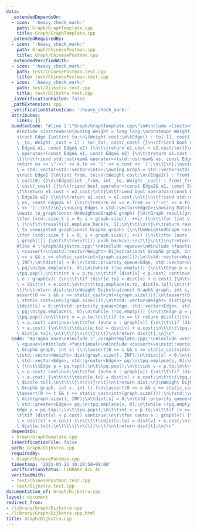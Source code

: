 ```yaml
---
data:
  _extendedDependsOn:
  - icon: ':heavy_check_mark:'
    path: Graph/GraphTemplate.cpp
    title: Graph/GraphTemplate.cpp
  _extendedRequiredBy:
  - icon: ':heavy_check_mark:'
    path: Graph/ChinesePostman.cpp
    title: Graph/ChinesePostman.cpp
  _extendedVerifiedWith:
  - icon: ':heavy_check_mark:'
    path: test/ChinesePostman.test.cpp
    title: test/ChinesePostman.test.cpp
  - icon: ':heavy_check_mark:'
    path: test/Dijkstra.test.cpp
    title: test/Dijkstra.test.cpp
  _isVerificationFailed: false
  _pathExtension: cpp
  _verificationStatusIcon: ':heavy_check_mark:'
  attributes:
    links: []
  bundledCode: "#line 2 \"Graph/GraphTemplate.cpp\"\n#include <limits>\n#include <vector>\n\
    #include <iostream>\n\nusing Weight = long long;\nconstexpr Weight INF = std::numeric_limits<Weight>::max();\n\
    struct Edge {\n\tint to;\n\tWeight cost;\n\tEdge() : to(-1), cost(-1) {}\n\tEdge(int\
    \ _to, Weight _cost = 1) : to(_to), cost(_cost) {}\n\tfriend bool operator<(const\
    \ Edge& e1, const Edge& e2) {\n\t\treturn e1.cost < e2.cost;\n\t}\n\tfriend bool\
    \ operator>(const Edge& e1, const Edge& e2) {\n\t\treturn e1.cost > e2.cost;\n\
    \t}\n\tfriend std::ostream& operator<<(std::ostream& os, const Edge& e) {\n\t\t\
    return os << \"->\" << e.to << '(' << e.cost << ')';\n\t}\n};\nusing UnWeightedGraph\
    \ = std::vector<std::vector<int>>;\nusing Graph = std::vector<std::vector<Edge>>;\n\
    struct Edge2 {\n\tint from, to;\n\tWeight cost;\n\tEdge2() : from(-1), to(-1),\
    \ cost(0) {}\n\tEdge2(int _from, int _to, Weight _cost) : from(_from), to(_to),\
    \ cost(_cost) {}\n\tfriend bool operator<(const Edge2& e1, const Edge2& e2) {\n\
    \t\treturn e1.cost < e2.cost;\n\t}\n\tfriend bool operator>(const Edge2& e1, const\
    \ Edge2& e2) {\n\t\treturn e1.cost > e2.cost;\n\t}\n\tfriend std::ostream& operator<<(std::ostream&\
    \ os, const Edge2& e) {\n\t\treturn os << e.from << \"->\" << e.to << '(' << e.cost\
    \ << ')';\n\t}\n};\nusing Edges = std::vector<Edge2>;\nusing Matrix = std::vector<std::vector<Weight>>;\n\
    \nauto to_graph(const UnWeightedGraph& graph) {\n\tGraph result(graph.size());\n\
    \tfor (std::size_t i = 0; i < graph.size(); ++i) {\n\t\tfor (int v : graph[i])\
    \ {\n\t\t\tresult[i].emplace_back(v, 1);\n\t\t}\n\t}\n\treturn result;\n}\nauto\
    \ to_unweighted_graph(const Graph& graph) {\n\tUnWeightedGraph result(graph.size());\n\
    \tfor (std::size_t i = 0; i < graph.size(); ++i) {\n\t\tfor (auto [v, cost] :\
    \ graph[i]) {\n\t\t\tresult[i].push_back(v);\n\t\t}\n\t}\n\treturn result;\n}\n\
    #line 4 \"Graph/Dijkstra.cpp\"\n#include <queue>\n#include <functional>\n#include\
    \ <cassert>\n\nstd::vector<Weight> Dijkstra(const Graph& graph, int s) {\n\tassert(0\
    \ <= s && s <= static_cast<int>(graph.size()));\n\tstd::vector<Weight> dist(graph.size(),\
    \ INF);\n\tdist[s] = 0;\n\tstd::priority_queue<Edge, std::vector<Edge>, std::greater<Edge>>\
    \ pq;\n\tpq.emplace(s, 0);\n\twhile (!pq.empty()) {\n\t\tEdge p = pq.top();\n\t\
    \tpq.pop();\n\t\tint v = p.to;\n\t\tif (dist[v] < p.cost) continue;\n\t\tfor (auto\
    \ e : graph[v]) {\n\t\t\tif (dist[e.to] > dist[v] + e.cost) {\n\t\t\t\tdist[e.to]\
    \ = dist[v] + e.cost;\n\t\t\t\tpq.emplace(e.to, dist[e.to]);\n\t\t\t}\n\t\t}\n\
    \t}\n\treturn dist;\n}\nWeight Dijkstra(const Graph& graph, int s, int t) {\n\t\
    assert(0 <= s && s <= static_cast<int>(graph.size()));\n\tassert(0 <= t && t <=\
    \ static_cast<int>(graph.size()));\n\tstd::vector<Weight> dist(graph.size(), INF);\n\
    \tdist[s] = 0;\n\tstd::priority_queue<Edge, std::vector<Edge>, std::greater<Edge>>\
    \ pq;\n\tpq.emplace(s, 0);\n\twhile (!pq.empty()) {\n\t\tEdge p = pq.top();\n\t\
    \tpq.pop();\n\t\tint v = p.to;\n\t\tif (v == t) return dist[t];\n\t\tif (dist[v]\
    \ < p.cost) continue;\n\t\tfor (auto e : graph[v]) {\n\t\t\tif (dist[e.to] > dist[v]\
    \ + e.cost) {\n\t\t\t\tdist[e.to] = dist[v] + e.cost;\n\t\t\t\tpq.emplace(e.to,\
    \ dist[e.to]);\n\t\t\t}\n\t\t}\n\t}\n\treturn dist[t];\n}\n"
  code: "#pragma once\n#include \"./GraphTemplate.cpp\"\n#include <vector>\n#include\
    \ <queue>\n#include <functional>\n#include <cassert>\n\nstd::vector<Weight> Dijkstra(const\
    \ Graph& graph, int s) {\n\tassert(0 <= s && s <= static_cast<int>(graph.size()));\n\
    \tstd::vector<Weight> dist(graph.size(), INF);\n\tdist[s] = 0;\n\tstd::priority_queue<Edge,\
    \ std::vector<Edge>, std::greater<Edge>> pq;\n\tpq.emplace(s, 0);\n\twhile (!pq.empty())\
    \ {\n\t\tEdge p = pq.top();\n\t\tpq.pop();\n\t\tint v = p.to;\n\t\tif (dist[v]\
    \ < p.cost) continue;\n\t\tfor (auto e : graph[v]) {\n\t\t\tif (dist[e.to] > dist[v]\
    \ + e.cost) {\n\t\t\t\tdist[e.to] = dist[v] + e.cost;\n\t\t\t\tpq.emplace(e.to,\
    \ dist[e.to]);\n\t\t\t}\n\t\t}\n\t}\n\treturn dist;\n}\nWeight Dijkstra(const\
    \ Graph& graph, int s, int t) {\n\tassert(0 <= s && s <= static_cast<int>(graph.size()));\n\
    \tassert(0 <= t && t <= static_cast<int>(graph.size()));\n\tstd::vector<Weight>\
    \ dist(graph.size(), INF);\n\tdist[s] = 0;\n\tstd::priority_queue<Edge, std::vector<Edge>,\
    \ std::greater<Edge>> pq;\n\tpq.emplace(s, 0);\n\twhile (!pq.empty()) {\n\t\t\
    Edge p = pq.top();\n\t\tpq.pop();\n\t\tint v = p.to;\n\t\tif (v == t) return dist[t];\n\
    \t\tif (dist[v] < p.cost) continue;\n\t\tfor (auto e : graph[v]) {\n\t\t\tif (dist[e.to]\
    \ > dist[v] + e.cost) {\n\t\t\t\tdist[e.to] = dist[v] + e.cost;\n\t\t\t\tpq.emplace(e.to,\
    \ dist[e.to]);\n\t\t\t}\n\t\t}\n\t}\n\treturn dist[t];\n}\n"
  dependsOn:
  - Graph/GraphTemplate.cpp
  isVerificationFile: false
  path: Graph/Dijkstra.cpp
  requiredBy:
  - Graph/ChinesePostman.cpp
  timestamp: '2021-03-21 10:20:50+09:00'
  verificationStatus: LIBRARY_ALL_AC
  verifiedWith:
  - test/ChinesePostman.test.cpp
  - test/Dijkstra.test.cpp
documentation_of: Graph/Dijkstra.cpp
layout: document
redirect_from:
- /library/Graph/Dijkstra.cpp
- /library/Graph/Dijkstra.cpp.html
title: Graph/Dijkstra.cpp
---
```

